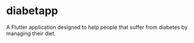 # diabetapp

A Flutter application designed to help people that suffer from diabetes by managing their diet.

